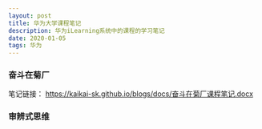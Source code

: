 ```yaml
---
layout: post
title: 华为大学课程笔记
description: 华为iLearning系统中的课程的学习笔记
date: 2020-01-05
tags: 华为
---
```


### 奋斗在菊厂
笔记链接：
https://kaikai-sk.github.io/blogs/docs/奋斗在菊厂课程笔记.docx

### 审辨式思维




